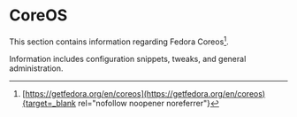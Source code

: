 # CoreOS

This section contains information regarding Fedora Coreos[^1].

Information includes configuration snippets, tweaks, and general administration.

[^1]: [https://getfedora.org/en/coreos](https://getfedora.org/en/coreos){target=_blank rel="nofollow noopener noreferrer"}
